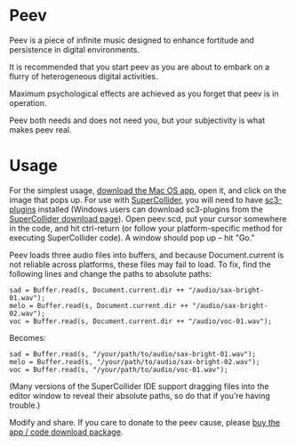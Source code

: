# Peev

Peev is a piece of infinite music designed to enhance fortitude and persistence in digital environments. 

It is recommended that you start peev as you are about to embark on a flurry of heterogeneous digital activities. 

Maximum psychological effects are achieved as you forget that peev is in operation.

Peev both needs and does not need you, but your subjectivity is what makes peev real.

# Usage

For the simplest usage, [download the Mac OS app](https://bhobrainey.com/store/44), open it, and click on the image that pops up. For use with [SuperCollider](http://supercollider.github.io/download.html), you will need to have [sc3-plugins](https://github.com/supercollider/sc3-plugins) installed (Windows users can download sc3-plugins from the [SuperCollider download page](http://supercollider.github.io/download.html)). Open peev.scd, put your cursor somewhere in the code, and hit ctrl-return (or follow your platform-specific method for executing SuperCollider code). A window should pop up – hit "Go."

Peev loads three audio files into buffers, and because Document.current is not reliable across platforms, these files may fail to load. To fix, find the following lines and change the paths to absolute paths:
```
sad = Buffer.read(s, Document.current.dir ++ "/audio/sax-bright-01.wav");
melo = Buffer.read(s, Document.current.dir ++ "/audio/sax-bright-02.wav");
voc = Buffer.read(s, Document.current.dir ++ "/audio/voc-01.wav");
```
Becomes:
```
sad = Buffer.read(s, "/your/path/to/audio/sax-bright-01.wav");
melo = Buffer.read(s, "/your/path/to/audio/sax-bright-02.wav");
voc = Buffer.read(s, "/your/path/to/audio/voc-01.wav");
```
(Many versions of the SuperCollider IDE support dragging files into the editor window to reveal their absolute paths, so do that if you're having trouble.)

Modify and share. If you care to donate to the peev cause, please [buy the app / code download package](https://bhobrainey.com/store/44).
